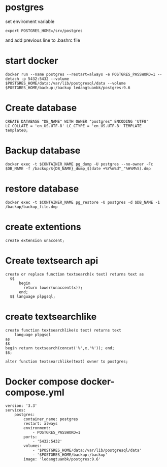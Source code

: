 # postgres

set enviroment variable
```
export POSTGRES_HOME=/srv/postgres
```
and add previous line to .bashrc file

# start docker
```
docker run --name postgres --restart=always -e POSTGRES_PASSWORD=1 --detach -p 5432:5432 --volume $POSTGRES_HOME/data:/var/lib/postgresql/data --volume $POSTGRES_HOME/backup:/backup ledangtuanbk/postgres:9.6
```

# Create database 
```
CREATE DATABASE "DB_NAME" WITH OWNER "postgres" ENCODING 'UTF8' LC_COLLATE = 'en_US.UTF-8' LC_CTYPE = 'en_US.UTF-8' TEMPLATE template0;
```

# Backup database
```
docker exec -t $CONTAINER_NAME pg_dump -U postgres --no-owner -Fc $DB_NAME -f /backup/${DB_NAME}_dump_$(date +%Y%m%d"_"%H%M%S).dmp
```

# restore database
```
docker exec -t $CONTAINER_NAME pg_restore -U postgres -d $DB_NAME -1 /backup/backup_file.dmp
```

# create extentions 
```
create extension unaccent;
```

# Create textsearch api
```
create or replace function textsearch(x text) returns text as
  $$
      begin
        return lower(unaccent(x));
      end;
  $$ language plpgsql;
```
# create textsearchlike
```
create function textsearchlike(x text) returns text
    language plpgsql
as
$$
begin return textsearch(concat('%',x,'%')); end;
$$;

alter function textsearchlike(text) owner to postgres;
```
# Docker compose docker-compose.yml
```
version: '3.3'
services:
    postgres:
        container_name: postgres
        restart: always
        environment:
            - POSTGRES_PASSWORD=1
        ports:
            - '5432:5432'
        volumes:
            - '$POSTGRES_HOME/data:/var/lib/postgresql/data'
            - '$POSTGRES_HOME/backup:/backup'
        image: 'ledangtuanbk/postgres:9.6'
```        
